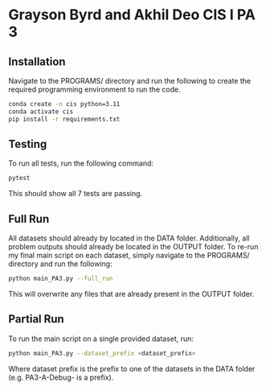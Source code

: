 # Grayson Byrd and Akhil Deo CIS I PA 3

## Installation
Navigate to the PROGRAMS/ directory and run the following to create the required programming environment to run the code.

```bash
conda create -n cis python=3.11
conda activate cis
pip install -r requirements.txt
```

## Testing
To run all tests, run the following command:

```bash
pytest
```

This should show all 7 tests are passing.

## Full Run

All datasets should already by located in the DATA folder. Additionally, all problem outputs should already be located in the OUTPUT folder. To re-run my final main script on each dataset, simply navigate to the PROGRAMS/ directory and run the following:

```bash
python main_PA3.py --full_run
```

This will overwrite any files that are already present in the OUTPUT folder.

## Partial Run

To run the main script on a single provided dataset, run:

```bash
python main_PA3.py --dataset_prefix <dataset_prefix>
```

Where dataset prefix is the prefix to one of the datasets in the DATA folder (e.g. PA3-A-Debug- is a prefix).
